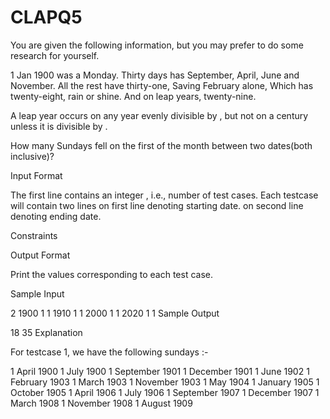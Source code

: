 # CLAPQ5
You are given the following information, but you may prefer to do some research for yourself.

1 Jan 1900 was a Monday.
Thirty days has September,
April, June and November.
All the rest have thirty-one,
Saving February alone,
Which has twenty-eight, rain or shine.
And on leap years, twenty-nine.

A leap year occurs on any year evenly divisible by , but not on a century unless it is divisible by .

How many Sundays fell on the first of the month between two dates(both inclusive)?

Input Format

The first line contains an integer , i.e., number of test cases.
Each testcase will contain two lines
 on first line denoting starting date.
 on second line denoting ending date.

Constraints

Output Format

Print the values corresponding to each test case.

Sample Input

2
1900 1 1
1910 1 1
2000 1 1
2020 1 1
Sample Output

18
35
Explanation

For testcase 1, we have the following sundays :-

1 April 1900
1 July 1900
1 September 1901
1 December 1901
1 June 1902
1 February 1903
1 March 1903
1 November 1903
1 May 1904
1 January 1905
1 October 1905
1 April 1906
1 July 1906
1 September 1907 
1 December 1907
1 March 1908
1 November 1908
1 August 1909
